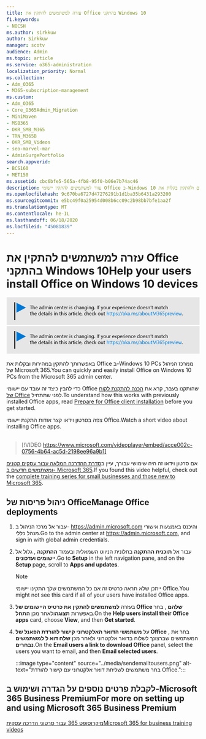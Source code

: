 ```yaml
---
title: עזרה למשתמשים להתקין את Office בהתקני Windows 10
f1.keywords:
- NOCSH
ms.author: sirkkuw
author: Sirkkuw
manager: scotv
audience: Admin
ms.topic: article
ms.service: o365-administration
localization_priority: Normal
ms.collection:
- Adm_O365
- M365-subscription-management
ms.custom:
- Adm_O365
- Core_O365Admin_Migration
- MiniMaven
- MSB365
- OKR_SMB_M365
- TRN_M365B
- OKR_SMB_Videos
- seo-marvel-mar
- AdminSurgePortfolio
search.appverid:
- BCS160
- MET150
ms.assetid: cbc6bfe5-565a-4fb8-95f0-b06e7b74ac46
description: עזור למשתמשים להתקין יישומי Office ב-Windows 10 התקנים ולהתקין בקלות את Office ב-Windows 10 PCs ממרכז הניהול של Microsoft 365.
ms.openlocfilehash: 9c670ba6727d47276291b1d1ba35b6431a293200
ms.sourcegitcommit: e5bc49f0a25954d008b6cc09c2b98bb7bfe1aa2f
ms.translationtype: MT
ms.contentlocale: he-IL
ms.lasthandoff: 06/18/2020
ms.locfileid: "45081839"
---
```

# <a name="help-your-users-install-office-on-windows-10-devices"></a><span data-ttu-id="a76cf-103">עזרה למשתמשים להתקין את Office בהתקני Windows 10</span><span class="sxs-lookup"><span data-stu-id="a76cf-103">Help your users install Office on Windows 10 devices</span></span>

<span data-ttu-id="a76cf-104">[![תווית המיידעת אותך שמרכז הניהול משתנה ושניתן למצוא פרטים נוספים ב- aka.ms/aboutM365preview.](../media/m365admincenterchanging.png)](https://docs.microsoft.com/office365/admin/microsoft-365-admin-center-preview)</span><span class="sxs-lookup"><span data-stu-id="a76cf-104">[![Label to let you know the admin center is changing and you can find more details at aka.ms/aboutM365preview.](../media/m365admincenterchanging.png)](https://docs.microsoft.com/office365/admin/microsoft-365-admin-center-preview)</span></span>

<span data-ttu-id="a76cf-105">באפשרותך להתקין במהירות ובקלות את Office ב-Windows 10 PCs ממרכז הניהול של Microsoft 365.</span><span class="sxs-lookup"><span data-stu-id="a76cf-105">You can quickly and easily install Office on Windows 10 PCs from the Microsoft 365 admin center.</span></span>
  
<span data-ttu-id="a76cf-106">כדי להבין כיצד זה עובד עם יישומי Office שהותקנו בעבר, קרא את [הכנה להתקנת לקוח של Office](prepare-for-office-client-deployment.md) לפני שתתחיל.</span><span class="sxs-lookup"><span data-stu-id="a76cf-106">To understand how this works with previously installed Office apps, read [Prepare for Office client installation](prepare-for-office-client-deployment.md) before you get started.</span></span>

<span data-ttu-id="a76cf-107">צפה בסרטון וידאו קצר אודות התקנת יישומי Office.</span><span class="sxs-lookup"><span data-stu-id="a76cf-107">Watch a short video about installing Office apps.</span></span><br><br>

> [!VIDEO https://www.microsoft.com/videoplayer/embed/acce002c-0756-4b64-ac5d-2198ee96a9b1] 

<span data-ttu-id="a76cf-108">אם סרטון וידאו זה היה שימושי עבורך, עיין ב[סדרת ההדרכה המלאה עבור עסקים קטנים ומשתמשים חדשים ב- Microsoft 365](https://support.microsoft.com/office/6ab4bbcd-79cf-4000-a0bd-d42ce4d12816).</span><span class="sxs-lookup"><span data-stu-id="a76cf-108">If you found this video helpful, check out the [complete training series for small businesses and those new to Microsoft 365](https://support.microsoft.com/office/6ab4bbcd-79cf-4000-a0bd-d42ce4d12816).</span></span>

## <a name="manage-office-deployments"></a><span data-ttu-id="a76cf-109">ניהול פריסות של Office</span><span class="sxs-lookup"><span data-stu-id="a76cf-109">Manage Office deployments</span></span>

1. <span data-ttu-id="a76cf-110">עבור אל מרכז הניהול ב- <a href="https://go.microsoft.com/fwlink/p/?linkid=2024339" target="_blank">https://admin.microsoft.com</a> והיכנס באמצעות אישורי מנהל כללי.</span><span class="sxs-lookup"><span data-stu-id="a76cf-110">Go to the admin center at <a href="https://go.microsoft.com/fwlink/p/?linkid=2024339" target="_blank">https://admin.microsoft.com</a>, and sign in with global admin credentials.</span></span> 

2. <span data-ttu-id="a76cf-111">עבור אל **תוכנית ההתקנה** בחלונית הניווט השמאלית ובעמוד **ההתקנה** , גלול אל **יישומים ועדכונים**.</span><span class="sxs-lookup"><span data-stu-id="a76cf-111">Go to **Setup** in the left navigation pane, and on the **Setup** page, scroll to **Apps and updates**.</span></span>
    > [!NOTE]
    > <span data-ttu-id="a76cf-112">ייתכן שלא תראה כרטיס זה אם כל המשתמשים שלך התקינו יישומי Office.</span><span class="sxs-lookup"><span data-stu-id="a76cf-112">You might not see this card if all of your  users have installed Office apps.</span></span>
  
3. <span data-ttu-id="a76cf-113">בעזרה **למשתמשים להתקין את כרטיס היישומים של Office שלהם** , בחר באפשרות **תצוגה**ולאחר מכן **התחל**.</span><span class="sxs-lookup"><span data-stu-id="a76cf-113">On the **Help users install their Office apps** card, choose **View**, and then **Get started**.</span></span>
    
4. <span data-ttu-id="a76cf-114">על **משתמשי הדואר האלקטרוני קישור להורדת הפאנל של Office** , בחר את המשתמשים שברצונך לשלוח בדואר אלקטרוני ולאחר מכן **שלח דוא ל למשתמשים נבחרים**.</span><span class="sxs-lookup"><span data-stu-id="a76cf-114">On the **Email users a link to download Office** panel, select the users you want to email, and then **Email selected users**.</span></span>

    
      :::image type="content" source="../media/sendemailtousers.png" alt-text="בחר משתמשים לשליחת דואר אלקטרוני עם קישור להורדת Office.":::

## <a name="for-more-on-setting-up-and-using-microsoft-365-business-premium"></a><span data-ttu-id="a76cf-116">לקבלת פרטים נוספים על הגדרה ושימוש ב-Microsoft 365 Business Premium</span><span class="sxs-lookup"><span data-stu-id="a76cf-116">For more on setting up and using Microsoft 365 Business Premium</span></span>

[<span data-ttu-id="a76cf-117">מיקרוסופט 365 עבור סרטוני הדרכה עסקית</span><span class="sxs-lookup"><span data-stu-id="a76cf-117">Microsoft 365 for business training videos</span></span>](https://support.microsoft.com/office/6ab4bbcd-79cf-4000-a0bd-d42ce4d12816)
